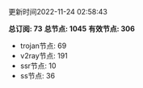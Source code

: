 更新时间2022-11-24 02:58:43

**总订阅: 73**
**总节点: 1045**
**有效节点: 306**
- trojan节点: 69
- v2ray节点: 191
- ssr节点: 10
- ss节点: 36
